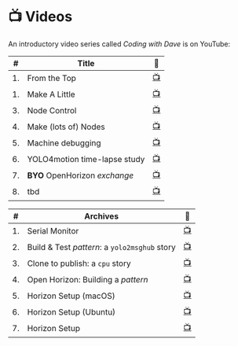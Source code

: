 # &#128250; Videos
An introductory video series called _Coding with Dave_ is on YouTube:

\#|Title|&#128279;
---|---|---
1.|From the Top|[&#128250;](https://youtu.be/38-FrQCajPg)
1.|Make A Little|[&#128250;](https://youtu.be/qrYhJ9jNcOA)
3.|Node Control|[&#128250;](https://youtu.be/TpS4xQN6WUE)
4.|Make (lots of) Nodes|[&#128250;](https://youtu.be/8_65nI-0gDY)
5.|Machine debugging|[&#128250;](https://youtu.be/tLjk4blTLbQ)
6.|YOLO4motion time-lapse study|[&#128250;](https://youtu.be/7PS1hM8GTjg)
7.|**BYO** OpenHorizon _exchange_|[&#128250;](https://youtu.be/yfOGy3YjLuw)
8.|tbd|[&#128250;]()


\#|Archives|&#128279;
---|---|---
1.|Serial Monitor|[&#128250;](https://youtu.be/CIGiMjOO3IE)
2.|Build & Test _pattern_: a `yolo2msghub` story|[&#128250;](https://youtu.be/IFKi8vf-aHs)
3.|Clone to publish: a `cpu` story|[&#128250;](https://youtu.be/vLicHLN90JQ)
4.|Open Horizon: Building a _pattern_|[&#128250;](https://youtu.be/cv_rOdxXidA)
5.|Horizon Setup (macOS)|[&#128250;](https://youtu.be/XR2pHoF_nTc)
6.|Horizon Setup (Ubuntu)|[&#128250;](https://youtu.be/G7-CzOzzSUo)
7.|Horizon Setup|[&#128250;](https://youtu.be/IfR-XY603JY)

